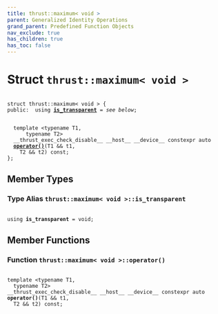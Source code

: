 ```yaml
---
title: thrust::maximum< void >
parent: Generalized Identity Operations
grand_parent: Predefined Function Objects
nav_exclude: true
has_children: true
has_toc: false
---
```


# Struct `thrust::maximum< void >`

<code class="doxybook">
<span>struct thrust::maximum&lt; void &gt; {</span>
<span>public:</span><span>&nbsp;&nbsp;using <b><a href="{{ site.baseurl }}/api/classes/structthrust_1_1maximum_3_01void_01_4.html#using-is-transparent">is&#95;transparent</a></b> = <i>see below</i>;</span>
<br>
<span>&nbsp;&nbsp;template &lt;typename T1,</span>
<span>&nbsp;&nbsp;&nbsp;&nbsp;&nbsp;&nbsp;typename T2&gt;</span>
<span>&nbsp;&nbsp;__thrust_exec_check_disable__ __host__ __device__ constexpr auto </span><span>&nbsp;&nbsp;<b><a href="{{ site.baseurl }}/api/classes/structthrust_1_1maximum_3_01void_01_4.html#function-operator()">operator()</a></b>(T1 && t1,</span>
<span>&nbsp;&nbsp;&nbsp;&nbsp;T2 && t2) const;</span>
<span>};</span>
</code>

## Member Types

<h3 id="using-is-transparent">
Type Alias <code>thrust::maximum&lt; void &gt;::is&#95;transparent</code>
</h3>

<code class="doxybook">
<span>using <b>is_transparent</b> = void;</span></code>

## Member Functions

<h3 id="function-operator()">
Function <code>thrust::maximum&lt; void &gt;::operator()</code>
</h3>

<code class="doxybook">
<span>template &lt;typename T1,</span>
<span>&nbsp;&nbsp;typename T2&gt;</span>
<span>__thrust_exec_check_disable__ __host__ __device__ constexpr auto </span><span><b>operator()</b>(T1 && t1,</span>
<span>&nbsp;&nbsp;T2 && t2) const;</span></code>

